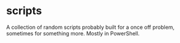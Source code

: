 # scripts
A collection of random scripts probably built for a once off problem, sometimes for something more. Mostly in PowerShell.
